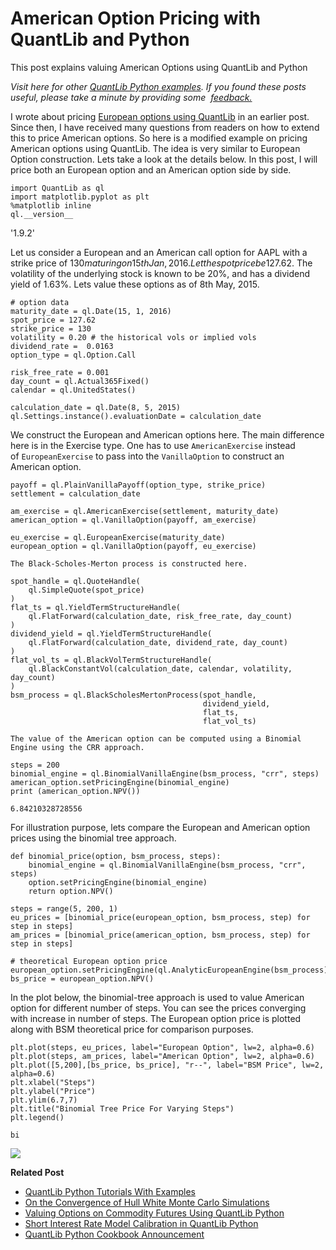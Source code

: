 # American Option Pricing with QuantLib and Python

This post explains valuing American Options using QuantLib and Python

  
_Visit here for other [QuantLib Python examples](http://gouthamanbalaraman.com/blog/quantlib-python-tutorials-with-examples.html). If you found these posts useful, please take a minute by providing some  [feedback.](https://docs.google.com/forms/d/e/1FAIpQLSdFdJ768HKmIyJmaVRHBUJNY5NyQl6vr0GZvSkx-bUfIloNZA/viewform)_  
  

I wrote about pricing [European options using QuantLib](http://gouthamanbalaraman.com/blog/european-option-binomial-tree-quantlib-python.html) in an earlier post. Since then, I have received many questions from readers on how to extend this to price American options. So here is a modified example on pricing American options using QuantLib. The idea is very similar to European Option construction. Lets take a look at the details below. In this post, I will price both an European option and an American option side by side.

```
import QuantLib as ql 
import matplotlib.pyplot as plt
%matplotlib inline
ql.__version__
```

'1.9.2'

Let us consider a European and an American call option for AAPL with a strike price of $130 maturing on 15th Jan, 2016. Let the spot price be $127.62. The volatility of the underlying stock is known to be 20%, and has a dividend yield of 1.63%. Lets value these options as of 8th May, 2015.

```
# option data
maturity_date = ql.Date(15, 1, 2016)
spot_price = 127.62
strike_price = 130
volatility = 0.20 # the historical vols or implied vols
dividend_rate =  0.0163
option_type = ql.Option.Call

risk_free_rate = 0.001
day_count = ql.Actual365Fixed()
calendar = ql.UnitedStates()

calculation_date = ql.Date(8, 5, 2015)
ql.Settings.instance().evaluationDate = calculation_date
```

We construct the European and American options here. The main difference here is in the Exercise type. One has to use `AmericanExercise` instead of `EuropeanExercise` to pass into the `VanillaOption` to construct an American option.
```
payoff = ql.PlainVanillaPayoff(option_type, strike_price)
settlement = calculation_date

am_exercise = ql.AmericanExercise(settlement, maturity_date)
american_option = ql.VanillaOption(payoff, am_exercise)

eu_exercise = ql.EuropeanExercise(maturity_date)
european_option = ql.VanillaOption(payoff, eu_exercise)

The Black-Scholes-Merton process is constructed here.

spot_handle = ql.QuoteHandle(
    ql.SimpleQuote(spot_price)
)
flat_ts = ql.YieldTermStructureHandle(
    ql.FlatForward(calculation_date, risk_free_rate, day_count)
)
dividend_yield = ql.YieldTermStructureHandle(
    ql.FlatForward(calculation_date, dividend_rate, day_count)
)
flat_vol_ts = ql.BlackVolTermStructureHandle(
    ql.BlackConstantVol(calculation_date, calendar, volatility, day_count)
)
bsm_process = ql.BlackScholesMertonProcess(spot_handle, 
                                           dividend_yield, 
                                           flat_ts, 
                                           flat_vol_ts)

The value of the American option can be computed using a Binomial Engine using the CRR approach.

steps = 200
binomial_engine = ql.BinomialVanillaEngine(bsm_process, "crr", steps)
american_option.setPricingEngine(binomial_engine)
print (american_option.NPV())
```

```
6.84210328728556
```

For illustration purpose, lets compare the European and American option prices using the binomial tree approach. 
```
def binomial_price(option, bsm_process, steps):
    binomial_engine = ql.BinomialVanillaEngine(bsm_process, "crr", steps)
    option.setPricingEngine(binomial_engine)
    return option.NPV()

steps = range(5, 200, 1)
eu_prices = [binomial_price(european_option, bsm_process, step) for step in steps]
am_prices = [binomial_price(american_option, bsm_process, step) for step in steps]

# theoretical European option price
european_option.setPricingEngine(ql.AnalyticEuropeanEngine(bsm_process))
bs_price = european_option.NPV()
```

In the plot below, the binomial-tree approach is used to value American option for different number of steps. You can see the prices converging with increase in number of steps. The European option price is plotted along with BSM theoretical price for comparison purposes.

```
plt.plot(steps, eu_prices, label="European Option", lw=2, alpha=0.6)
plt.plot(steps, am_prices, label="American Option", lw=2, alpha=0.6)
plt.plot([5,200],[bs_price, bs_price], "r--", label="BSM Price", lw=2, alpha=0.6)
plt.xlabel("Steps")
plt.ylabel("Price")
plt.ylim(6.7,7)
plt.title("Binomial Tree Price For Varying Steps")
plt.legend()
```

```
bi
```
![](Binomial_Tree_Price_For_Varying_Steps.png)

**Related Post**

- [QuantLib Python Tutorials With Examples](http://gouthamanbalaraman.com/blog/quantlib-python-tutorials-with-examples.html)
- [On the Convergence of Hull White Monte Carlo Simulations](http://gouthamanbalaraman.com/blog/hull-white-simulation-monte-carlo-convergence.html)
- [Valuing Options on Commodity Futures Using QuantLib Python](http://gouthamanbalaraman.com/blog/value-options-commodity-futures-black-formula-quantlib-python.html)
- [Short Interest Rate Model Calibration in QuantLib Python](http://gouthamanbalaraman.com/blog/short-interest-rate-model-calibration-quantlib.html)
- [QuantLib Python Cookbook Announcement](http://gouthamanbalaraman.com/blog/quantlib-python-cookbook-announcement.html)